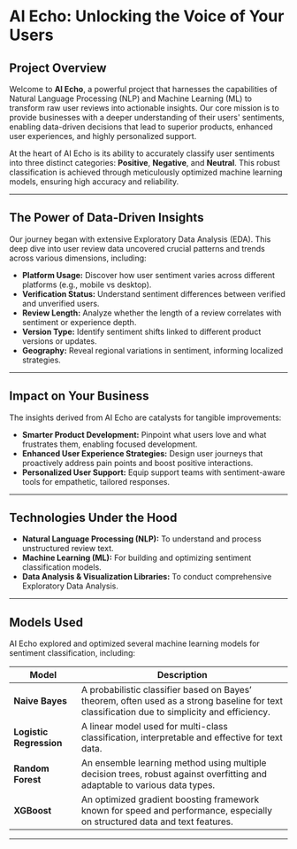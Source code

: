 # AI Echo: Unlocking the Voice of Your Users

## Project Overview
Welcome to **AI Echo**, a powerful project that harnesses the capabilities of Natural Language Processing (NLP) and Machine Learning (ML) to transform raw user reviews into actionable insights. Our core mission is to provide businesses with a deeper understanding of their users' sentiments, enabling data-driven decisions that lead to superior products, enhanced user experiences, and highly personalized support.

At the heart of AI Echo is its ability to accurately classify user sentiments into three distinct categories: **Positive**, **Negative**, and **Neutral**. This robust classification is achieved through meticulously optimized machine learning models, ensuring high accuracy and reliability.

---

## The Power of Data-Driven Insights
Our journey began with extensive Exploratory Data Analysis (EDA). This deep dive into user review data uncovered crucial patterns and trends across various dimensions, including:

- **Platform Usage:** Discover how user sentiment varies across different platforms (e.g., mobile vs desktop).
- **Verification Status:** Understand sentiment differences between verified and unverified users.
- **Review Length:** Analyze whether the length of a review correlates with sentiment or experience depth.
- **Version Type:** Identify sentiment shifts linked to different product versions or updates.
- **Geography:** Reveal regional variations in sentiment, informing localized strategies.

---

## Impact on Your Business
The insights derived from AI Echo are catalysts for tangible improvements:

- **Smarter Product Development:** Pinpoint what users love and what frustrates them, enabling focused development.
- **Enhanced User Experience Strategies:** Design user journeys that proactively address pain points and boost positive interactions.
- **Personalized User Support:** Equip support teams with sentiment-aware tools for empathetic, tailored responses.

---

## Technologies Under the Hood
- **Natural Language Processing (NLP):** To understand and process unstructured review text.
- **Machine Learning (ML):** For building and optimizing sentiment classification models.
- **Data Analysis & Visualization Libraries:** To conduct comprehensive Exploratory Data Analysis.

---

## Models Used
AI Echo explored and optimized several machine learning models for sentiment classification, including:

| Model            | Description                                                                                       |
|------------------|---------------------------------------------------------------------------------------------------|
| **Naive Bayes**  | A probabilistic classifier based on Bayes’ theorem, often used as a strong baseline for text classification due to simplicity and efficiency. |
| **Logistic Regression** | A linear model used for multi-class classification, interpretable and effective for text data.                  |
| **Random Forest** | An ensemble learning method using multiple decision trees, robust against overfitting and adaptable to various data types. |
| **XGBoost**      | An optimized gradient boosting framework known for speed and performance, especially on structured data and text features. |

---
